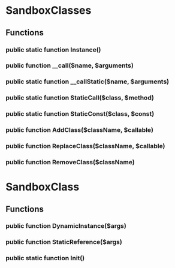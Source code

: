 # SandboxClasses

## Functions

### public static function Instance()

### public function __call($name, $arguments)

### public static function __callStatic($name, $arguments)

### public static function StaticCall($class, $method)

### public static function StaticConst($class, $const)

### public function AddClass($className, $callable)

### public function ReplaceClass($className, $callable)

### public function RemoveClass($className)

# SandboxClass

## Functions

### public function DynamicInstance($args)

### public function StaticReference($args)

### public static function Init()
